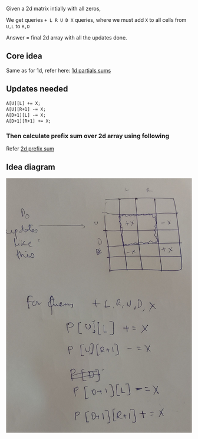 
Given a 2d matrix intially with all zeros,

We get queries `+ L R U D X` queries, where we must add `X` to all cells from `U,L` to `R,D`

Answer = final 2d array with all the updates done.

## Core idea

Same as for 1d, refer here: [1d partials sums](PartialSums.md)

## Updates needed

```
A[U][L] += X;
A[U][R+1] -= X;
A[D+1][L] -= X;
A[D+1][R+1] += X;
```

### Then calculate prefix sum over 2d array using following

Refer [2d prefix sum](2DPrefixSums.md)

## Idea diagram

![2d partial sums](images/2dpartialsum.jpg)
